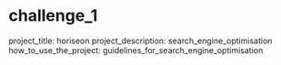 # challenge_1
project_title: horiseon
project_description: search_engine_optimisation
how_to_use_the_project: guidelines_for_search_engine_optimisation
